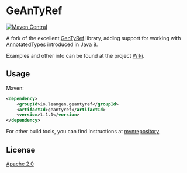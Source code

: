 # GeAnTyRef

[![Maven Central](https://maven-badges.herokuapp.com/maven-central/io.leangen.geantyref/geantyref/badge.svg)](https://maven-badges.herokuapp.com/maven-central/io.leangen.geantyref/geantyref)

A fork of the excellent [GenTyRef](https://code.google.com/archive/p/gentyref/) library, adding support for working with [AnnotatedTypes](https://jaxenter.com/jsr-308-explained-java-type-annotations-107706.html) introduced in Java 8.

Examples and other info can be found at the project [Wiki](https://github.com/leangen/geantyref/wiki).

## Usage

Maven:

```xml
<dependency>
    <groupId>io.leangen.geantyref</groupId>
    <artifactId>geantyref</artifactId>
    <version>1.1.1</version>
</dependency>
```

For other build tools, you can find instructions at [mvnrepository](http://mvnrepository.com/artifact/io.leangen.geantyref/geantyref/1.0.0)

## License
[Apache 2.0](http://www.apache.org/licenses/LICENSE-2.0)
